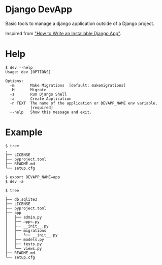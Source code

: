 # Django DevApp
Basic tools to manage a django application outside of a Django project.

Inspired from ["How to Write an Installable Django App"](https://realpython.com/installable-django-app/#bootstrapping-django-outside-of-a-project).

# Help
```
$ dev --help
Usage: dev [OPTIONS]

Options:
  -m       Make Migrations  [default: makemigrations]
  -M       Migrate
  -s       Run Django Shell
  -a       Create Application
  -n TEXT  The name of the application or DEVAPP_NAME env variable.
           [required]
  --help   Show this message and exit.

```
# Example
```
$ tree
.
├── LICENSE
├── pyproject.toml
├── README.md
└── setup.cfg

$ export DEVAPP_NAME=app
$ dev -a

$ tree
.
├── db.sqlite3
├── LICENSE
├── pyproject.toml
├── app
│   ├── admin.py
│   ├── apps.py
│   ├── __init__.py
│   ├── migrations
│   │   └── __init__.py
│   ├── models.py
│   ├── tests.py
│   └── views.py
├── README.md
└── setup.cfg
```
